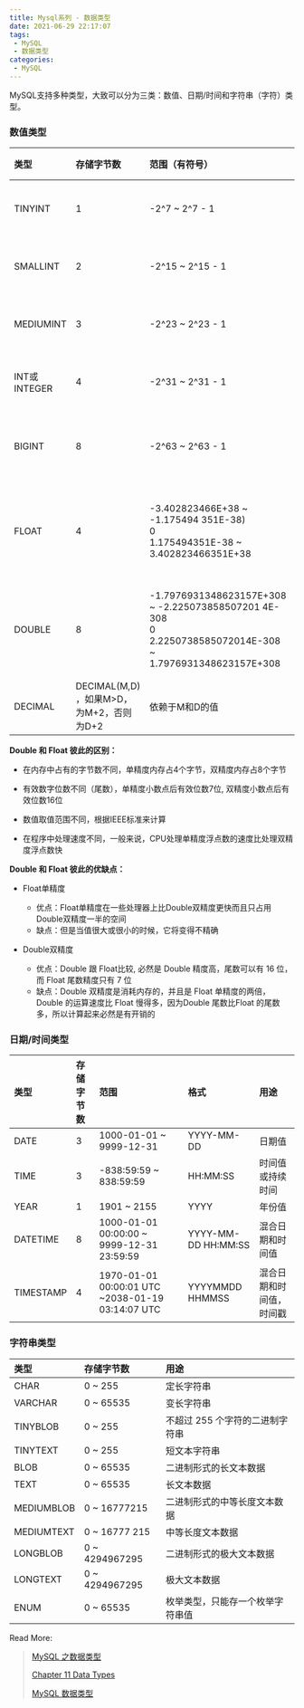 ```yaml
---
title: Mysql系列 - 数据类型
date: 2021-06-29 22:17:07
tags:
 - MySQL
 - 数据类型
categories:
 - MySQL
---
```


MySQL支持多种类型，大致可以分为三类：数值、日期/时间和字符串（字符）类型。

### 数值类型

| 类型         | 存储字节数                               | 范围（有符号）                                               | 范围（无符号）                                          | 用途            |
| :----------- | :--------------------------------------- | :----------------------------------------------------------- | :------------------------------------------------------ | :-------------- |
| TINYINT      | 1                                        | -2^7 ~ 2^7 - 1                                               | 0 ~ 2^8 - 1                                             | 小整数值        |
| SMALLINT     | 2                                        | -2^15 ~ 2^15 - 1                                             | 0 ~ 2^16 - 1                                            | 大整数值        |
| MEDIUMINT    | 3                                        | -2^23 ~ 2^23 - 1                                             | 0 ~ 2^24 - 1                                            | 大整数值        |
| INT或INTEGER | 4                                        | -2^31 ~ 2^31 - 1                                             | 0 ~ 2^32 - 1                                            | 大整数值        |
| BIGINT       | 8                                        | -2^63 ~ 2^63 - 1                                             | 0 ~ 2^64 - 1                                            | 极大整数值      |
| FLOAT        | 4                                        | -3.402823466E+38 ~ -1.175494 351E-38)<br/>0<br/>1.175494351E-38 ~ 3.402823466351E+38 | 0<br/>1.175494351E-38 ~ 3.402823466E+38                 | 单精度 浮点数值 |
| DOUBLE       | 8                                        | -1.7976931348623157E+308 ~ -2.225073858507201 4E-308<br/>0<br/>2.2250738585072014E-308 ~ 1.7976931348623157E+308 | 0<br/>2.2250738585072014E-308 ~ 1.7976931348623157E+308 | 双精度 浮点数值 |
| DECIMAL      | DECIMAL(M,D) ，如果M>D，为M+2，否则为D+2 | 依赖于M和D的值                                               | 依赖于M和D的值                                          | 小数值          |

**Double 和 Float 彼此的区别：**

- 在内存中占有的字节数不同，单精度内存占4个字节，双精度内存占8个字节

- 有效数字位数不同（尾数），单精度小数点后有效位数7位,  双精度小数点后有效位数16位

- 数值取值范围不同，根据IEEE标准来计算

- 在程序中处理速度不同，一般来说，CPU处理单精度浮点数的速度比处理双精度浮点数快

**Double 和 Float 彼此的优缺点：**

- Float单精度
  - 优点：Float单精度在一些处理器上比Double双精度更快而且只占用Double双精度一半的空间
  - 缺点：但是当值很大或很小的时候，它将变得不精确

- Double双精度
  - 优点：Double 跟 Float比较, 必然是 Double 精度高，尾数可以有 16 位，而  Float 尾数精度只有 7 位
  - 缺点：Double 双精度是消耗内存的，并且是 Float 单精度的两倍，Double 的运算速度比 Float 慢得多，因为Double 尾数比Float  的尾数多，所以计算起来必然是有开销的

### 日期/时间类型

| 类型      | 存储字节数 | 范围                                             | 格式                | 用途                     |
| :-------- | :--------- | :----------------------------------------------- | :------------------ | :----------------------- |
| DATE      | 3          | 1000-01-01 ~ 9999-12-31                          | YYYY-MM-DD          | 日期值                   |
| TIME      | 3          | -838:59:59 ~ 838:59:59                           | HH:MM:SS            | 时间值或持续时间         |
| YEAR      | 1          | 1901 ~ 2155                                      | YYYY                | 年份值                   |
| DATETIME  | 8          | 1000-01-01 00:00:00 ~ 9999-12-31 23:59:59        | YYYY-MM-DD HH:MM:SS | 混合日期和时间值         |
| TIMESTAMP | 4          | 1970-01-01 00:00:01 UTC ~2038-01-19 03:14:07 UTC | YYYYMMDD HHMMSS     | 混合日期和时间值，时间戳 |

### 字符串类型

| 类型       | 存储字节数     | 用途                             |
| :--------- | :------------- | :------------------------------- |
| CHAR       | 0 ~ 255        | 定长字符串                       |
| VARCHAR    | 0 ~ 65535      | 变长字符串                       |
| TINYBLOB   | 0 ~ 255        | 不超过 255 个字符的二进制字符串  |
| TINYTEXT   | 0 ~ 255        | 短文本字符串                     |
| BLOB       | 0 ~ 65535      | 二进制形式的长文本数据           |
| TEXT       | 0 ~ 65535      | 长文本数据                       |
| MEDIUMBLOB | 0 ~ 16777215   | 二进制形式的中等长度文本数据     |
| MEDIUMTEXT | 0 ~ 16777 215  | 中等长度文本数据                 |
| LONGBLOB   | 0 ~ 4294967295 | 二进制形式的极大文本数据         |
| LONGTEXT   | 0 ~ 4294967295 | 极大文本数据                     |
| ENUM       | 0 ~ 65535      | 枚举类型，只能存一个枚举字符串值 |



Read More:

> [MySQL 之数据类型](https://www.jianshu.com/p/672049b65691)
>
> [Chapter 11 Data Types](https://dev.mysql.com/doc/refman/8.0/en/data-types.html)
>
> [MySQL 数据类型](https://www.runoob.com/mysql/mysql-data-types.html)

